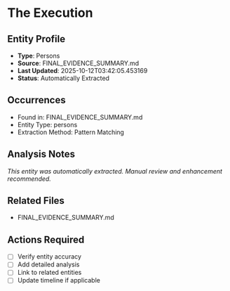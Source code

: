 # The Execution

## Entity Profile
- **Type**: Persons
- **Source**: FINAL_EVIDENCE_SUMMARY.md
- **Last Updated**: 2025-10-12T03:42:05.453169
- **Status**: Automatically Extracted

## Occurrences
- Found in: FINAL_EVIDENCE_SUMMARY.md
- Entity Type: persons
- Extraction Method: Pattern Matching

## Analysis Notes
*This entity was automatically extracted. Manual review and enhancement recommended.*

## Related Files
- FINAL_EVIDENCE_SUMMARY.md

## Actions Required
- [ ] Verify entity accuracy
- [ ] Add detailed analysis
- [ ] Link to related entities
- [ ] Update timeline if applicable
